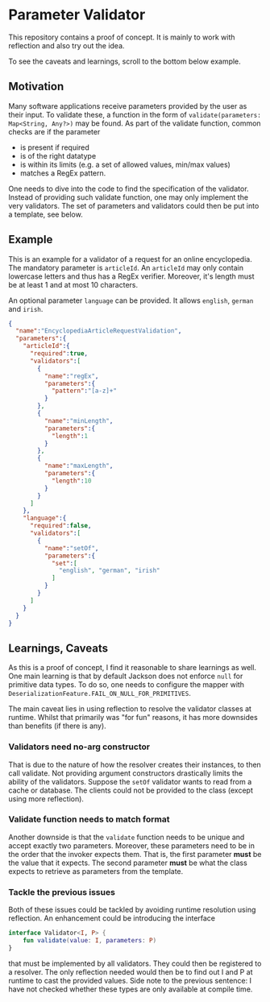 # Parameter Validator

This repository contains a proof of concept.
It is mainly to work with reflection and also try out the idea.

To see the caveats and learnings, scroll to the bottom below example.

## Motivation

Many software applications receive parameters provided by the user as their input.
To validate these, a function in the form of `validate(parameters: Map<String, Any?>)` may be found.
As part of the validate function, common checks are if the parameter

- is present if required
- is of the right datatype
- is within its limits (e.g. a set of allowed values, min/max values)
- matches a RegEx pattern.

One needs to dive into the code to find the specification of the validator.
Instead of providing such validate function, one may only implement the very validators.
The set of parameters and validators could then be put into a template, see below.

## Example

This is an example for a validator of a request for an online encyclopedia.
The mandatory parameter is `articleId`.
An `articleId` may only contain lowercase letters and thus has a RegEx verifier.
Moreover, it's length must be at least 1 and at most 10 characters.

An optional parameter `language` can be provided.
It allows `english`, `german` and `irish`.

```json
{
  "name":"EncyclopediaArticleRequestValidation",
  "parameters":{
    "articleId":{
      "required":true,
      "validators":[
        {
          "name":"regEx",
          "parameters":{
            "pattern":"[a-z]+"
          }
        },
        {
          "name":"minLength",
          "parameters":{
            "length":1
          }
        },
        {
          "name":"maxLength",
          "parameters":{
            "length":10
          }
        }
      ]
    },
    "language":{
      "required":false,
      "validators":[
        {
          "name":"setOf",
          "parameters":{
            "set":[
              "english", "german", "irish"
            ]
          }
        }
      ]
    }
  }
}
```

## Learnings, Caveats

As this is a proof of concept, I find it reasonable to share learnings as well.
One main learning is that by default Jackson does not enforce `null` for primitive data types.
To do so, one needs to configure the mapper with `DeserializationFeature.FAIL_ON_NULL_FOR_PRIMITIVES`.

The main caveat lies in using reflection to resolve the validator classes at runtime.
Whilst that primarily was "for fun" reasons, it has more downsides than benefits (if there is any).

### Validators need no-arg constructor

That is due to the nature of how the resolver creates their instances, to then call validate.
Not providing argument constructors drastically limits the ability of the validators.
Suppose the `setOf` validator wants to read from a cache or database.
The clients could not be provided to the class (except using more reflection).

### Validate function needs to match format

Another downside is that the `validate` function needs to be unique and accept exactly two parameters.
Moreover, these parameters need to be in the order that the invoker expects them.
That is, the first parameter **must** be the value that it expects.
The second parameter **must** be what the class expects to retrieve as parameters from the template.

### Tackle the previous issues

Both of these issues could be tackled by avoiding runtime resolution using reflection.
An enhancement could be introducing the interface

```kotlin
interface Validator<I, P> {
    fun validate(value: I, parameters: P)
}
```

that must be implemented by all validators.
They could then be registered to a resolver.
The only reflection needed would then be to find out I and P at runtime to cast the provided values.
Side note to the previous sentence:
I have not checked whether these types are only available at compile time.
